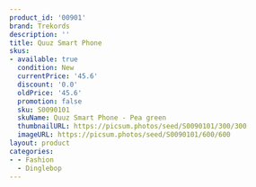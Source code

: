 ```yaml
---
product_id: '00901'
brand: Trekords
description: ''
title: Quuz Smart Phone
skus:
- available: true
  condition: New
  currentPrice: '45.6'
  discount: '0.0'
  oldPrice: '45.6'
  promotion: false
  sku: S0090101
  skuName: Quuz Smart Phone - Pea green
  thumbnailURL: https://picsum.photos/seed/S0090101/300/300
  imageURL: https://picsum.photos/seed/S0090101/600/600
layout: product
categories:
- - Fashion
  - Dinglebop
---
```

